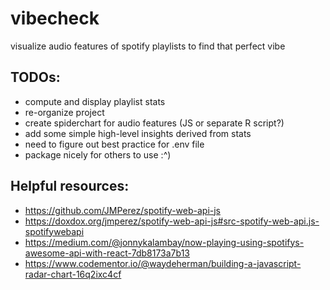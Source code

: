 # vibecheck
visualize audio features of spotify playlists to find that perfect vibe

## TODOs:
* compute and display playlist stats
* re-organize project
* create spiderchart for audio features (JS or separate R script?)
* add some simple high-level insights derived from stats
* need to figure out best practice for .env file
* package nicely for others to use :^)

## Helpful resources:
* https://github.com/JMPerez/spotify-web-api-js
* https://doxdox.org/jmperez/spotify-web-api-js#src-spotify-web-api.js-spotifywebapi
* https://medium.com/@jonnykalambay/now-playing-using-spotifys-awesome-api-with-react-7db8173a7b13
* https://www.codementor.io/@waydeherman/building-a-javascript-radar-chart-16q2ixc4cf
